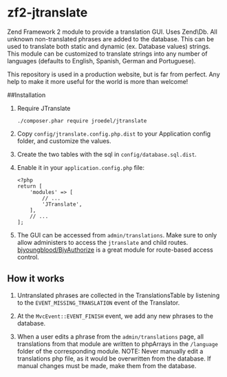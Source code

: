 # zf2-jtranslate
Zend Framework 2 module to provide a translation GUI. Uses Zend\Db. All unknown non-translated phrases are added to the database. This can be used to translate both static and dynamic (ex. Database values) strings. This module can be customized to translate strings into any number of languages (defaults to English, Spanish, German and Portuguese).

This repository is used in a production website, but is far from perfect. Any help to make it more useful for the world is more than welcome!

##Installation

1. Require JTranslate
    ```
    ./composer.phar require jroedel/jtranslate
    ```
    
2. Copy `config/jtranslate.config.php.dist` to your Application config folder, and customize the values.

3. Create the two tables with the sql in `config/database.sql.dist`.

4. Enable it in your `application.config.php` file: 
    ```
    <?php
    return [
        'modules' => [
            // ...
            'JTranslate',
        ],
        // ...
    ];
    ```

5. The GUI can be accessed from `admin/translations`. Make sure to only allow administers to access the `jtranslate` and child routes. [bjyoungblood/BjyAuthorize](https://github.com/bjyoungblood/BjyAuthorize) is a great module for route-based access control.

## How it works

1. Untranslated phrases are collected in the TranslationsTable by listening to the `EVENT_MISSING_TRANSLATION` event of the Translator.

2. At the `MvcEvent::EVENT_FINISH` event, we add any new phrases to the database.

3. When a user edits a phrase from the `admin/translations` page, all translations from that module are written to phpArrays in the `/language` folder of the corresponding module. NOTE: Never manually edit a translations php file, as it would be overwritten from the database. If manual changes must be made, make them from the database.
